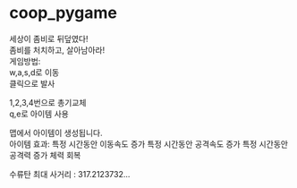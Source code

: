 # coop_pygame
세상이 좀비로 뒤덮였다!  
좀비를 처치하고, 살아남아라!  
게임방법:  
w,a,s,d로 이동  
클릭으로 발사  

1,2,3,4번으로 총기교체  
q,e로 아이템 사용  

맵에서 아이템이 생성됩니다.  
아이템 효과:
특정 시간동안 이동속도 증가
특정 시간동안 공격속도 증가
특정 시간동안 공격력 증가
체력 회복  

수류탄 최대 사거리 : 317.2123732...

